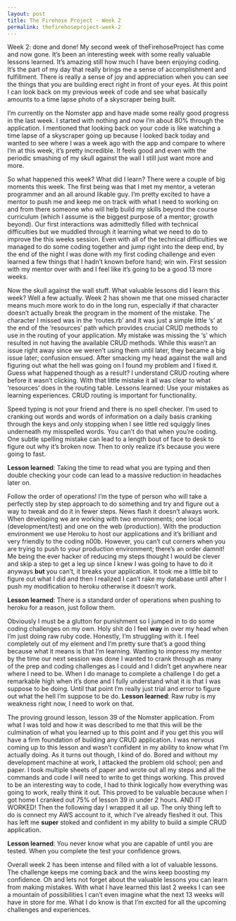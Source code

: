 ```yaml
---
layout: post
title: The Firehose Project - Week 2
permalink: thefirehoseproject-week-2
---
```


Week 2: done and done! My second week of theFirehoseProject has come and now gone. It’s been an interesting week with some really valuable lessons learned. It’s amazing still how much I have been enjoying coding. It’s the part of my day that really brings me a sense of accomplishment and fulfillment. There is really a sense of joy and appreciation when you can see the things that you are building erect right in front of your eyes. At this point I can look back on my previous week of code and see what basically amounts to a time lapse photo of a skyscraper being built.

I’m currently on the Nomster app and have made some really good progress in the last week. I started with nothing and now I’m about 80% through the application. I mentioned that looking back on your code is like watching a time lapse of a skyscraper going up because I looked back today and wanted to see where I was a week ago with the app and compare to where I’m at this week, it’s pretty incredible. It feels good and even with the periodic smashing of my skull against the wall I still just want more and more.

So what happened this week? What did I learn? There were a couple of big moments this week. The first being was that I met my mentor, a veteran programmer and an all around likable guy. I’m pretty excited to have a mentor to push me and keep me on track with what I need to working on and from there someone who will help build my skills beyond the course curriculum (which I assume is the biggest purpose of a mentor; growth beyond). Our first interactions was admittedly filled with technical difficulties but we muddled through it learning what we need to do to improve the this weeks session. Even with all of the technical difficulties we managed to do some coding together and jump right into the deep end, by the end of the night I was done with my first coding challenge and even learned a few things that I hadn’t known before hand; win win. First session with my mentor over with and I feel like it’s going to be a good 13 more weeks.

Now the skull against the wall stuff. What valuable lessons did I learn this week? Well a few actually. Week 2 has shown me that one missed character means much more work to do in the long run, especially if that character doesn’t actually break the program in the moment of the mistake. The character I missed was in the ‘routes.rb’ and it was just a simple little ‘s’ at the end of the ‘resources’ path which provides crucial CRUD methods to use in the routing of your application. My mistake was missing the ‘s’ which resulted in not having the available CRUD methods. While this wasn’t an issue right away since we weren’t using them until later, they became a big issue later; confusion ensued. After smacking my head against the wall and figuring out what the hell was going on I found my problem and I fixed it. Guess what happened though as a result? I understand CRUD routing where before it wasn’t clicking. With that little mistake it all was clear to what ‘resources’ does in the routing table.
Lessons learned: Use your mistakes as learning experiences. CRUD routing is important for functionality.

Speed typing is not your friend and there is no spell checker. I’m used to cranking out words and words of information on a daily basis cranking through the keys and only stopping when I see little red squiggly lines underneath my misspelled words. You can’t do that when you’re coding. One subtle spelling mistake can lead to a length bout of face to desk to figure out why it’s broken now. Then to only realize it’s because you were going to fast.

**Lesson learned**: Taking the time to read what you are typing and then double checking your code can lead to a massive reduction in headaches later on.

Follow the order of operations! I’m the type of person who will take a perfectly step by step approach to do something and try and figure out a way to tweak and do it in fewer steps. News flash it doesn’t always work. When developing we are working with two environments; one local (development/test) and one on the web (production). With the production environment we use Heroku to host our applications and it’s brilliant and very friendly to the coding n00b. However, you can’t cut corners when you are trying to push to your production environment; there’s an order damnit! Me being the ever hacker of reducing my steps thought I would be clever and skip a step to get a leg up since I knew I was going to have to do it anyways **but** you can’t, it breaks your application. It took me a little bit to figure out what I did and then I realized I can’t rake my database until after I push my modification to heroku otherwise it doesn’t work.

**Lesson learned**: There is a standard order of operations when pushing to heroku for a reason, just follow them.

Obviously I must be a glutton for punishment so I jumped in to do some coding challenges on my own. Holy shit do I feel **way** in over my head when I’m just doing raw ruby code. Honestly, I’m struggling with it. I feel completely out of my element and I’m pretty sure that’s a good thing because what it means is that I’m learning. Wanting to impress my mentor by the time our next session was done I wanted to crank through as many of the prep and coding challenges as I could and I didn’t get anywhere near where I need to be. When I do manage to complete a challenge I do get a remarkable high when it’s done and I fully understand what it is that I was suppose to be doing. Until that point I’m really just trial and error to figure out what the hell I’m suppose to be do.
**Lesson learned**: Raw ruby is my weakness right now, I need to work on that.

The proving ground lesson, lesson 39 of the Nomster application. From what I was told and how it was described to me that this will be the culmination of what you learned up to this point and if you get this you will have a firm foundation of building any CRUD application. I was nervous coming up to this lesson and wasn’t confident in my ability to know what I’m actually doing. As it turns out though, I kind of do. Bored and without my development machine at work, I attacked the problem old school; pen and paper. I took multiple sheets of paper and wrote out all my steps and all the commands and code I will need to write to get things working. This proved to be an interesting way to code, I had to think logically how everything was going to work, really think it out. This proved to be valuable because when I got home I cranked out 75% of lesson 39 in under 2 hours. AND IT WORKED! Then the following day I wrapped it all up. The only thing left to do is connect my AWS account to it, which I’ve already fleshed it out. This has left me **super** stoked and confident in my ability to build a simple CRUD application.

**Lesson learned**: You never know what you are capable of until you are tested. When you complete the test your confidence grows.

Overall week 2 has been intense and filled with a lot of valuable lessons. The challenge keeps me coming back and the wins keep boosting my confidence. Oh and lets not forget about the valuable lessons you can learn from making mistakes. With what I have learned this last 2 weeks I can see a mountain of possibilities I can’t even imagine what the next 13 weeks will have in store for me. What I do know is that I’m excited for all the upcoming challenges and experiences.
